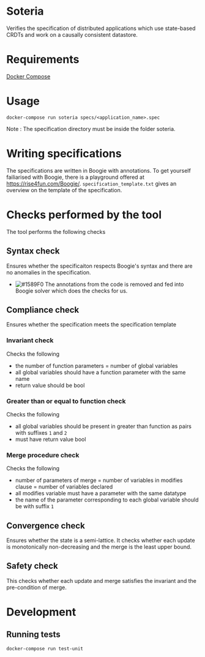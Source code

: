 # Soteria
Verifies the specification of distributed applications which use state-based CRDTs and work on a causally consistent datastore.

# Requirements
[Docker Compose](https://docs.docker.com/compose/install/)

# Usage
`docker-compose run soteria specs/<application_name>.spec`

Note : The specification directory must be inside the folder soteria.

# Writing specifications
The specifications are written in Boogie with annotations. 
To get yourself failiarised with Boogie, there is a playground offered at https://rise4fun.com/Boogie/.
`specification_template.txt` gives an overview on the template of the specification.

# Checks performed by the tool
The tool performs the following checks

## Syntax check
Ensures whether the specificaiton respects Boogie's syntax and there are no anomalies in the specification.
- ![#1589F0](https://placehold.it/15/1589F0/000000?text=+) The annotations from the code is removed and fed into Boogie solver which does the checks for us.

## Compliance check
Ensures whether the specification meets the specification template

### Invariant check
Checks the following
- the number of function parameters = number of global variables
- all global variables should have a function parameter with the same name
- return value should be bool

### Greater than or equal to function check
Checks the following
- all global variables should be present in greater than function as pairs with suffixes `1` and `2`
- must have return value bool

### Merge procedure check
Checks the following
- number of parameters of merge = number of variables in modifies clause = number of variables declared
- all modifies variable must have a parameter with the same datatype
- the name of the parameter corresponding to each global variable should be with suffix `1`

## Convergence check
Ensures whether the state is a semi-lattice. It checks whether each update is monotonically non-decreasing and the merge is the least upper bound.

## Safety check
This checks whether each update and merge satisfies the invariant and the pre-condition of merge.

# Development

## Running tests
`docker-compose run test-unit`